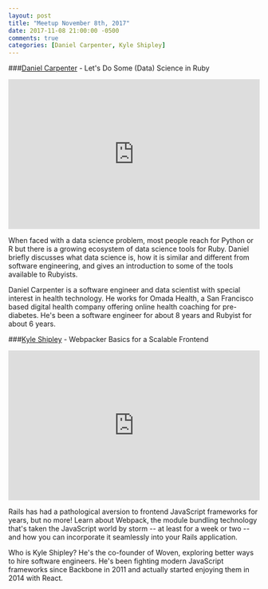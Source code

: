 ```yaml
---
layout: post
title: "Meetup November 8th, 2017"
date: 2017-11-08 21:00:00 -0500
comments: true
categories: [Daniel Carpenter, Kyle Shipley]
---
```


###[Daniel Carpenter](https://twitter.com/dan_alyst) - Let's Do Some (Data) Science in Ruby
<iframe width="100%" height="300" src="https://www.youtube.com/embed/3MZFCB8A5AY" frameborder="0" allowfullscreen></iframe>

When faced with a data science problem, most people reach for Python or R but there is a growing ecosystem of data science tools for Ruby. Daniel briefly discusses what data science is, how it is similar and different from software engineering, and gives an introduction to some of the tools available to Rubyists.


Daniel Carpenter is a software engineer and data scientist with special interest in health technology. He works for Omada Health, a San Francisco based digital health company offering online health coaching for pre-diabetes. He's been a software engineer for about 8 years and Rubyist for about 6 years.


###[Kyle Shipley](https://twitter.com/kyleashipley) - Webpacker Basics for a Scalable Frontend
<iframe width="100%" height="300" src="https://www.youtube.com/embed/50KHLBaOU18" frameborder="0" allowfullscreen></iframe>

Rails has had a pathological aversion to frontend JavaScript frameworks for years, but no more! Learn about Webpack, the module bundling technology that's taken the JavaScript world by storm -- at least for a week or two -- and how you can incorporate it seamlessly into your Rails application.

Who is Kyle Shipley?
He's the co-founder of Woven, exploring better ways to hire software engineers. He's been fighting modern JavaScript frameworks since Backbone in 2011 and actually started enjoying them in 2014 with React.
